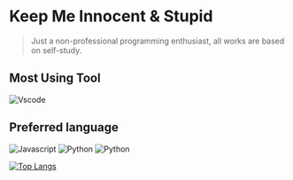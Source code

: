 # Keep Me Innocent & Stupid

> Just a non-professional programming enthusiast, all works are based on self-study.

## Most Using Tool

![Vscode](https://img.shields.io/badge/Code-Vscode-blue)

## Preferred language

![Javascript](https://img.shields.io/badge/language-JavaScript-yellow) ![Python](https://img.shields.io/badge/language-Python-blue) ![Python](https://img.shields.io/badge/language-Java-orange)

[![Top Langs](https://github-readme-stats.vercel.app/api/top-langs/?username=wushen-zhong&layout=compact)](https://github.com/anuraghazra/github-readme-stats)
